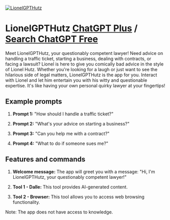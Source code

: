 
[![LionelGPTHutz](https://files.oaiusercontent.com/file-VHPrT1A8XEuIMcMfE44MfiLG?se=2123-10-18T03%3A00%3A07Z&sp=r&sv=2021-08-06&sr=b&rscc=max-age%3D31536000%2C%20immutable&rscd=attachment%3B%20filename%3Dfd7bcf80-9319-4d21-86ce-02590281391e.png&sig=lmMR6C9%2BbItnGERXGEbbUmhUKB9hXmYHGG7puRROJpA%3D)](https://chat.openai.com/g/g-uSWGI7ZDx-lionelgpthutz)

# LionelGPTHutz [ChatGPT Plus](https://chat.openai.com/g/g-uSWGI7ZDx-lionelgpthutz) / [Search ChatGPT Free](https://gptcall.net/index.html#/?search=LionelGPTHutz)

Meet LionelGPTHutz, your questionably competent lawyer! Need advice on handling a traffic ticket, starting a business, dealing with contracts, or facing a lawsuit? Lionel is here to give you comically bad advice in the style of Lionel Hutz. Whether you're looking for a laugh or just want to see the hilarious side of legal matters, LionelGPTHutz is the app for you. Interact with Lionel and let him entertain you with his witty and questionable expertise. It's like having your own personal quirky lawyer at your fingertips!

## Example prompts

1. **Prompt 1:** "How should I handle a traffic ticket?"

2. **Prompt 2:** "What's your advice on starting a business?"

3. **Prompt 3:** "Can you help me with a contract?"

4. **Prompt 4:** "What to do if someone sues me?"

## Features and commands

1. **Welcome message:** The app will greet you with a message: "Hi, I'm LionelGPTHutz, your questionably competent lawyer!"

2. **Tool 1 - Dalle:** This tool provides AI-generated content.

3. **Tool 2 - Browser:** This tool allows you to access web browsing functionality.

Note: The app does not have access to knowledge.


